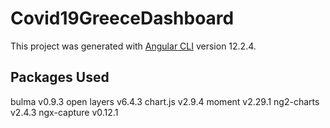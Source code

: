 # Covid19GreeceDashboard

This project was generated with [Angular CLI](https://github.com/angular/angular-cli) version 12.2.4.

## Packages Used

bulma v0.9.3
open layers v6.4.3
chart.js v2.9.4
moment v2.29.1
ng2-charts v2.4.3
ngx-capture v0.12.1
